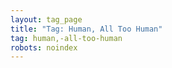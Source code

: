 ```yaml
---
layout: tag_page
title: "Tag: Human, All Too Human"
tag: human,-all-too-human
robots: noindex
---
```

